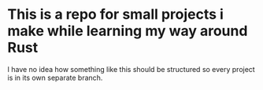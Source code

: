 # This is a repo for small projects i make while learning my way around Rust

I have no idea how something like this should be structured so every project is in its own separate branch.
